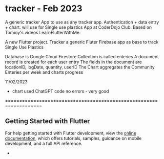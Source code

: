 # tracker - Feb 2023

A generic tracker App to use as any tracker app.
Authentication + data entry + chart. 
will use for Single use plastics App at CoderDojo Club.
Based on Tommy's videos LearnFlutterWithMe.

A new Flutter project. 
Tracker a generic Fluter Firebase app as base to track Single Use Plastics

Database is Google Cloud Firestore
Collection is called enteries
A document record is created for each user entry
The fields in the document are locationID, logDate, quantity, userID
The Chart aggregates the Community Enteries per week and charts progress

11/02/2023
- chart used ChatGPT code no errors - very good 

===================================================================
## Getting Started with Flutter

For help getting started with Flutter development, view the
[online documentation](https://docs.flutter.dev/), which offers tutorials,
samples, guidance on mobile development, and a full API reference.

- 
